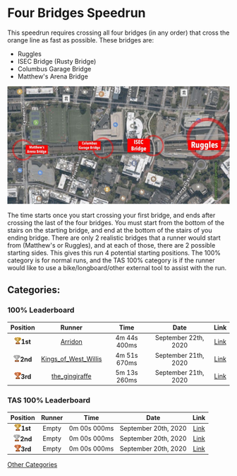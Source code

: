# Four Bridges Speedrun

This speedrun requires crossing all four bridges (in any order) that cross the orange line as fast as possible. These bridges are:
- Ruggles
- ISEC Bridge (Rusty Bridge)
- Columbus Garage Bridge
- Matthew's Arena Bridge

<img src="../../img/fourbridges.JPG" width="720">

The time starts once you start crossing your first bridge, and ends after crossing the last of the four bridges. You must start from the bottom of the stairs on the starting bridge, and end at the bottom of the stairs of you ending bridge. There are only 2 realistic bridges that a runner would start from (Matthew's or Ruggles), and at each of those, there are 2 possible starting sides. This gives this run 4 potential starting positions. The 100% category is for normal runs, and the TAS 100% category is if the runner would like to use a bike/longboard/other external tool to assist with the run.


## Categories:

### 100% Leaderboard


| Position |    Runner     |  Time | Date|Link|
|:----------:|:-------------:|:------:|:----:|:---:|
| <img src="../../img/1st.png" width="15">**1st** | [Arridon](https://www.reddit.com/user/Arridon/) | 4m 44s 400ms  | September 22th, 2020 | [Link](https://youtu.be/UYny0g0ta9w) |
| <img src="../../img/2nd.png" width="15">**2nd** | [Kings_of_West_Willis](https://www.reddit.com/user/Kings_of_West_Willis/) | 4m 51s 670ms  | September 21th, 2020 | [Link](https://www.youtube.com/watch?v=Peo-wvliLn8) |
| <img src="../../img/3rd.png" width="15">**3rd** | [the_gingiraffe](https://www.reddit.com/user/the_gingiraffe/) | 5m 13s 260ms  | September 21th, 2020 | [Link](https://www.youtube.com/watch?v=al_iDcw2ywU) |


### TAS 100% Leaderboard

| Position |    Runner     |  Time | Date|Link|
|:----------:|:-------------:|:------:|:----:|:---:|
| <img src="../../img/1st.png" width="15">**1st** | Empty | 0m 00s 000ms  | September 20th, 2020 | [Link]() |
| <img src="../../img/2nd.png" width="15">**2nd** | Empty | 0m 00s 000ms  | September 20th, 2020 | [Link]() |
| <img src="../../img/3rd.png" width="15">**3rd** | Empty | 0m 00s 000ms  | September 20th, 2020 | [Link]() |

[Other Categories](../../README.md)
